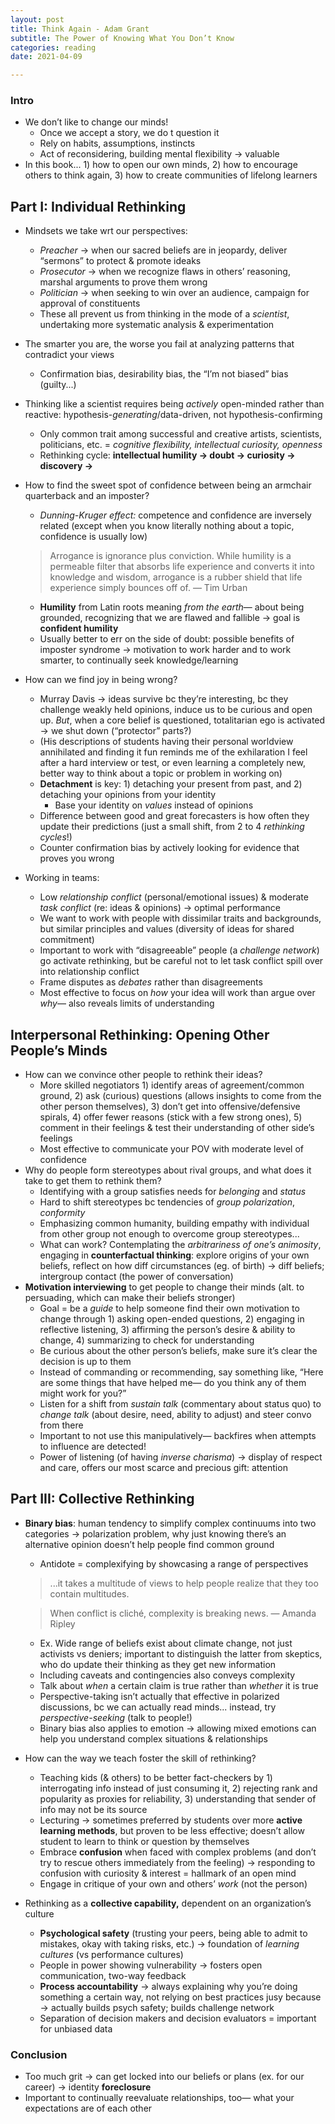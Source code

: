 ```yaml
---
layout: post
title: Think Again - Adam Grant
subtitle: The Power of Knowing What You Don’t Know
categories: reading
date: 2021-04-09

---
```


### Intro

- We don’t like to change our minds!
    - Once we accept a story, we do t question it
    - Rely on habits, assumptions, instincts
    - Act of reconsidering, building mental flexibility → valuable
- In this book... 1) how to open our own minds, 2) how to encourage others to think again, 3) how to create communities of lifelong learners

## Part I: Individual Rethinking

- Mindsets we take wrt our perspectives:
    - *Preacher* → when our sacred beliefs are in jeopardy, deliver “sermons” to protect & promote ideaks
    - *Prosecutor* → when we recognize flaws in others’ reasoning, marshal arguments to prove them wrong
    - *Politician* → when seeking to win over an audience, campaign for approval of constituents
    - These all prevent us from thinking in the mode of a *scientist*, undertaking more systematic analysis & experimentation
- The smarter you are, the worse you fail at analyzing patterns that contradict your views
    - Confirmation bias, desirability bias, the “I’m not biased” bias (guilty...)
- Thinking like a scientist requires being *actively* open-minded rather than reactive: hypothesis-*generating*/data-driven, not hypothesis-confirming
    - Only common trait among successful and creative artists, scientists, politicians, etc. = *cognitive flexibility, intellectual curiosity, openness*
    - Rethinking cycle: **intellectual humility → doubt → curiosity → discovery →**
- How to find the sweet spot of confidence between being an armchair quarterback and an imposter?
    - *Dunning-Kruger effect:* competence and confidence are inversely related (except when you know literally nothing about a topic, confidence is usually low)

    > Arrogance is ignorance plus conviction. While humility is a permeable filter that absorbs life experience and converts it into knowledge and wisdom, arrogance is a rubber shield that life experience simply bounces off of.  — Tim Urban

    - **Humility** from Latin roots meaning *from the earth*— about being grounded, recognizing that we are flawed and fallible → goal is **confident humility**
    - Usually better to err on the side of doubt: possible benefits of imposter syndrome → motivation to work harder and to work smarter, to continually seek knowledge/learning
- How can we find joy in being wrong?
    - Murray Davis → ideas survive bc they’re interesting, bc they challenge weakly held opinions, induce us to be curious and open up. *But*, when a core belief is questioned, totalitarian ego is activated → we shut down (“protector” parts?)
    - (His descriptions of students having their personal worldview annihilated and finding it fun reminds me of the exhilaration I feel after a hard interview or test, or even learning a completely new, better way to think about a topic or problem in working on)
    - **Detachment** is key: 1) detaching your present from past, and 2) detaching your opinions from your identity
        - Base your identity on *values* instead of opinions
    - Difference between good and great forecasters is how often they update their predictions (just a small shift, from 2 to 4 *rethinking cycles*!)
    - Counter confirmation bias by actively looking for evidence that proves you wrong
- Working in teams:
    - Low *relationship conflict* (personal/emotional issues) & moderate *task conflict* (re: ideas & opinions) → optimal performance
    - We want to work with people with dissimilar traits and backgrounds, but similar principles and values (diversity of ideas for shared commitment)
    - Important to work with “disagreeable” people (a *challenge network*) go activate rethinking, but be careful not to let task conflict spill over into relationship conflict
    - Frame disputes as *debates* rather than disagreements
    - Most effective to focus on *how* your idea will work than argue over *why*— also reveals limits of understanding

## Interpersonal Rethinking: Opening Other People’s Minds

- How can we convince other people to rethink their ideas?
    - More skilled negotiators 1) identify areas of agreement/common ground, 2) ask (curious) questions (allows insights to come from the other person themselves), 3) don’t get into offensive/defensive spirals, 4) offer fewer reasons (stick with a few strong ones), 5) comment in their feelings & test their understanding of other side’s feelings
    - Most effective to communicate your POV with moderate level of confidence
- Why do people form stereotypes about rival groups, and what does it take to get them to rethink them?
    - Identifying with a group satisfies needs for *belonging* and *status*
    - Hard to shift stereotypes bc tendencies of *group polarization*, *conformity*
    - Emphasizing common humanity, building empathy with individual from other group not enough to overcome group stereotypes...
    - What can work? Contemplating the *arbitrariness of one’s animosity*, engaging in **counterfactual thinking**: explore origins of your own beliefs, reflect on how diff circumstances (eg. of birth) → diff beliefs; intergroup contact (the power of conversation)
- **Motivation interviewing** to get people to change their minds (alt. to persuading, which can make their beliefs stronger)
    - Goal = be a *guide* to help someone find their own motivation to change through 1) asking open-ended questions, 2) engaging in reflective listening, 3) affirming the person’s desire & ability to change, 4) summarizing to check for understanding
    - Be curious about the other person’s beliefs, make sure it’s clear the decision is up to them
    - Instead of commanding or recommending, say something like, “Here are some things that have helped me— do you think any of them might work for you?”
    - Listen for a shift from *sustain talk* (commentary about status quo) to *change talk* (about desire, need, ability to adjust) and steer convo from there
    - Important to not use this manipulatively— backfires when attempts to influence are detected!
    - Power of listening (of having *inverse charisma*) → display of respect and care, offers our most scarce and precious gift: attention

## Part III: Collective Rethinking

- **Binary bias**: human tendency to simplify complex continuums into two categories → polarization problem, why just knowing there’s an alternative opinion doesn’t help people find common ground
    - Antidote = complexifying by showcasing a range of perspectives

    > ...it takes a multitude of views to help people realize that they too contain multitudes.

    > When conflict is cliché, complexity is breaking news. — Amanda Ripley

    - Ex. Wide range of beliefs exist about climate change, not just activists vs deniers; important to distinguish the latter from skeptics, who do update their thinking as they get new information
    - Including caveats and contingencies also conveys complexity
    - Talk about *when* a certain claim is true rather than *whether* it is true
    - Perspective-taking isn’t actually that effective in polarized discussions, bc we can actually read minds... instead, try *perspective-seeking* (talk to people!)
    - Binary bias also applies to emotion → allowing mixed emotions can help you understand complex situations & relationships
- How can the way we teach foster the skill of rethinking?
    - Teaching kids (& others) to be better fact-checkers by 1) interrogating info instead of just consuming it, 2) rejecting rank and popularity as proxies for reliability, 3) understanding that sender of info may not be its source
    - Lecturing → sometimes preferred by students over more **active learning methods**, but proven to be less effective; doesn’t allow student to learn to think or question by themselves
    - Embrace **confusion** when faced with complex problems (and don’t try to rescue others immediately from the feeling) → responding to confusion with curiosity & interest = hallmark of an open mind
    - Engage in critique of your own and others’ *work* (not the person)
- Rethinking as a **collective capability,** dependent on an organization’s culture
    - **Psychological safety** (trusting your peers, being able to admit to mistakes, okay with taking risks,  etc.) → foundation of *learning cultures* (vs performance cultures)
    - People in power showing vulnerability → fosters open communication, two-way feedback
    - **Process accountability** → always explaining why you’re doing something a certain way, not relying on best practices jusy because → actually builds psych safety; builds challenge network
    - Separation of decision makers and decision evaluators = important for unbiased data

### Conclusion

- Too much grit → can get locked into our beliefs or plans (ex. for our career) → identity **foreclosure**
- Important to continually reevaluate relationships, too— what your expectations are of each other

